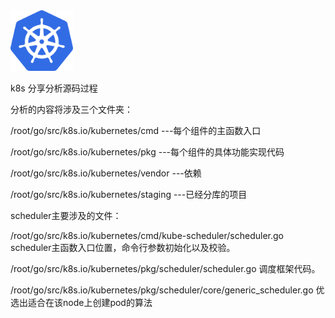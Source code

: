 <img src="https://github.com/kubernetes/kubernetes/raw/master/logo/logo.png" width="100">

k8s 分享分析源码过程

分析的内容将涉及三个文件夹：

/root/go/src/k8s.io/kubernetes/cmd ---每个组件的主函数入口

/root/go/src/k8s.io/kubernetes/pkg ---每个组件的具体功能实现代码

/root/go/src/k8s.io/kubernetes/vendor ---依赖

/root/go/src/k8s.io/kubernetes/staging 	---已经分库的项目


scheduler主要涉及的文件：

/root/go/src/k8s.io/kubernetes/cmd/kube-scheduler/scheduler.go  scheduler主函数入口位置，命令行参数初始化以及校验。

/root/go/src/k8s.io/kubernetes/pkg/scheduler/scheduler.go 调度框架代码。

/root/go/src/k8s.io/kubernetes/pkg/scheduler/core/generic_scheduler.go 优选出适合在该node上创建pod的算法

